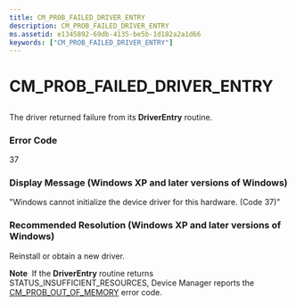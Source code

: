 ```yaml
---
title: CM_PROB_FAILED_DRIVER_ENTRY
description: CM_PROB_FAILED_DRIVER_ENTRY
ms.assetid: e1345892-69db-4135-be5b-1d182a2a1d66
keywords: ["CM_PROB_FAILED_DRIVER_ENTRY"]
---
```


# CM_PROB_FAILED_DRIVER_ENTRY


## <a href="" id="ddk-cm-prob-failed-driver-entry-dg"></a>


The driver returned failure from its **DriverEntry** routine.

### Error Code

37

### Display Message (Windows XP and later versions of Windows)

"Windows cannot initialize the device driver for this hardware. (Code 37)"

### Recommended Resolution (Windows XP and later versions of Windows)

Reinstall or obtain a new driver.

**Note**  If the **DriverEntry** routine returns STATUS_INSUFFICIENT_RESOURCES, Device Manager reports the [CM_PROB_OUT_OF_MEMORY](cm-prob-out-of-memory.md) error code.

 

 

 





